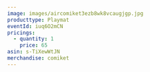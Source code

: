 ```yaml
---
image: images/aircomiket3ezb8wk8vcaugjgp.jpg
producttype: Playmat
eventId: iuq6O2mCN
pricings:
  - quantity: 1
    price: 65
asin: s-TiXewWtJN
merchandise: comiket
---
```

